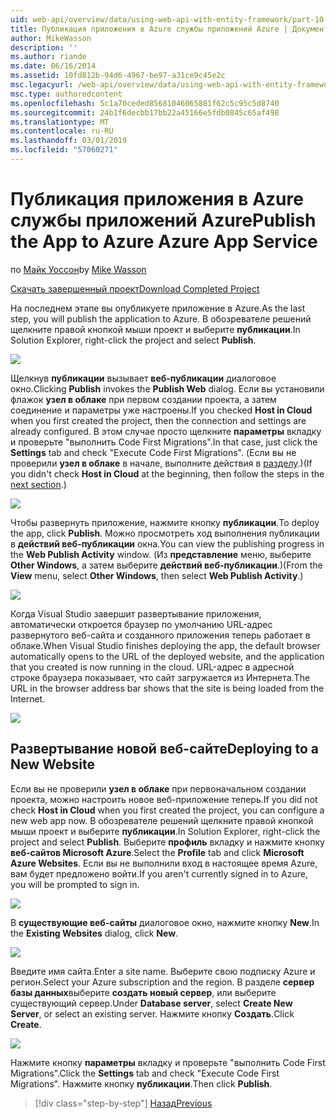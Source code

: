 ```yaml
---
uid: web-api/overview/data/using-web-api-with-entity-framework/part-10
title: Публикация приложения в Azure службы приложений Azure | Документация Майкрософт
author: MikeWasson
description: ''
ms.author: riande
ms.date: 06/16/2014
ms.assetid: 10fd812b-94d6-4967-be97-a31ce9c45e2c
msc.legacyurl: /web-api/overview/data/using-web-api-with-entity-framework/part-10
msc.type: authoredcontent
ms.openlocfilehash: 5c1a70ceded85681046065881f62c5c95c5d8740
ms.sourcegitcommit: 24b1f6decbb17bb22a45166e5fdb0845c65af498
ms.translationtype: MT
ms.contentlocale: ru-RU
ms.lasthandoff: 03/01/2019
ms.locfileid: "57060271"
---
```

<a name="publish-the-app-to-azure-azure-app-service"></a><span data-ttu-id="ba61a-102">Публикация приложения в Azure службы приложений Azure</span><span class="sxs-lookup"><span data-stu-id="ba61a-102">Publish the App to Azure Azure App Service</span></span>
====================
<span data-ttu-id="ba61a-103">по [Майк Уоссон](https://github.com/MikeWasson)</span><span class="sxs-lookup"><span data-stu-id="ba61a-103">by [Mike Wasson](https://github.com/MikeWasson)</span></span>

[<span data-ttu-id="ba61a-104">Скачать завершенный проект</span><span class="sxs-lookup"><span data-stu-id="ba61a-104">Download Completed Project</span></span>](https://github.com/MikeWasson/BookService)

<span data-ttu-id="ba61a-105">На последнем этапе вы опубликуете приложение в Azure.</span><span class="sxs-lookup"><span data-stu-id="ba61a-105">As the last step, you will publish the application to Azure.</span></span> <span data-ttu-id="ba61a-106">В обозревателе решений щелкните правой кнопкой мыши проект и выберите **публикации**.</span><span class="sxs-lookup"><span data-stu-id="ba61a-106">In Solution Explorer, right-click the project and select **Publish**.</span></span>

![](part-10/_static/image1.png)

<span data-ttu-id="ba61a-107">Щелкнув **публикации** вызывает **веб-публикации** диалоговое окно.</span><span class="sxs-lookup"><span data-stu-id="ba61a-107">Clicking **Publish** invokes the **Publish Web** dialog.</span></span> <span data-ttu-id="ba61a-108">Если вы установили флажок **узел в облаке** при первом создании проекта, а затем соединение и параметры уже настроены.</span><span class="sxs-lookup"><span data-stu-id="ba61a-108">If you checked **Host in Cloud** when you first created the project, then the connection and settings are already configured.</span></span> <span data-ttu-id="ba61a-109">В этом случае просто щелкните **параметры** вкладку и проверьте &quot;выполнить Code First Migrations&quot;.</span><span class="sxs-lookup"><span data-stu-id="ba61a-109">In that case, just click the **Settings** tab and check &quot;Execute Code First Migrations&quot;.</span></span> <span data-ttu-id="ba61a-110">(Если вы не проверили **узел в облаке** в начале, выполните действия в [разделу](#new-website).)</span><span class="sxs-lookup"><span data-stu-id="ba61a-110">(If you didn't check **Host in Cloud** at the beginning, then follow the steps in the [next section](#new-website).)</span></span>

[![](part-10/_static/image3.png)](part-10/_static/image2.png)

<span data-ttu-id="ba61a-111">Чтобы развернуть приложение, нажмите кнопку **публикации**.</span><span class="sxs-lookup"><span data-stu-id="ba61a-111">To deploy the app, click **Publish**.</span></span> <span data-ttu-id="ba61a-112">Можно просмотреть ход выполнения публикации в **действий веб-публикации** окна.</span><span class="sxs-lookup"><span data-stu-id="ba61a-112">You can view the publishing progress in the **Web Publish Activity** window.</span></span> <span data-ttu-id="ba61a-113">(Из **представление** меню, выберите **Other Windows**, а затем выберите **действий веб-публикации**.)</span><span class="sxs-lookup"><span data-stu-id="ba61a-113">(From the **View** menu, select **Other Windows**, then select **Web Publish Activity**.)</span></span>

![](part-10/_static/image4.png)

<span data-ttu-id="ba61a-114">Когда Visual Studio завершит развертывание приложения, автоматически откроется браузер по умолчанию URL-адрес развернутого веб-сайта и созданного приложения теперь работает в облаке.</span><span class="sxs-lookup"><span data-stu-id="ba61a-114">When Visual Studio finishes deploying the app, the default browser automatically opens to the URL of the deployed website, and the application that you created is now running in the cloud.</span></span> <span data-ttu-id="ba61a-115">URL-адрес в адресной строке браузера показывает, что сайт загружается из Интернета.</span><span class="sxs-lookup"><span data-stu-id="ba61a-115">The URL in the browser address bar shows that the site is being loaded from the Internet.</span></span>

[![](part-10/_static/image6.png)](part-10/_static/image5.png)

<a id="new-website"></a>
## <a name="deploying-to-a-new-website"></a><span data-ttu-id="ba61a-116">Развертывание новой веб-сайте</span><span class="sxs-lookup"><span data-stu-id="ba61a-116">Deploying to a New Website</span></span>

<span data-ttu-id="ba61a-117">Если вы не проверили **узел в облаке** при первоначальном создании проекта, можно настроить новое веб-приложение теперь.</span><span class="sxs-lookup"><span data-stu-id="ba61a-117">If you did not check **Host in Cloud** when you first created the project, you can configure a new web app now.</span></span> <span data-ttu-id="ba61a-118">В обозревателе решений щелкните правой кнопкой мыши проект и выберите **публикации**.</span><span class="sxs-lookup"><span data-stu-id="ba61a-118">In Solution Explorer, right-click the project and select **Publish**.</span></span> <span data-ttu-id="ba61a-119">Выберите **профиль** вкладку и нажмите кнопку **веб-сайтов Microsoft Azure**.</span><span class="sxs-lookup"><span data-stu-id="ba61a-119">Select the **Profile** tab and click **Microsoft Azure Websites**.</span></span> <span data-ttu-id="ba61a-120">Если вы не выполнили вход в настоящее время Azure, вам будет предложено войти.</span><span class="sxs-lookup"><span data-stu-id="ba61a-120">If you aren't currently signed in to Azure, you will be prompted to sign in.</span></span>

[![](part-10/_static/image8.png)](part-10/_static/image7.png)

<span data-ttu-id="ba61a-121">В **существующие веб-сайты** диалоговое окно, нажмите кнопку **New**.</span><span class="sxs-lookup"><span data-stu-id="ba61a-121">In the **Existing Websites** dialog, click **New**.</span></span>

![](part-10/_static/image9.png)

<span data-ttu-id="ba61a-122">Введите имя сайта.</span><span class="sxs-lookup"><span data-stu-id="ba61a-122">Enter a site name.</span></span> <span data-ttu-id="ba61a-123">Выберите свою подписку Azure и регион.</span><span class="sxs-lookup"><span data-stu-id="ba61a-123">Select your Azure subscription and the region.</span></span> <span data-ttu-id="ba61a-124">В разделе **сервер базы данных**выберите **создать новый сервер**, или выберите существующий сервер.</span><span class="sxs-lookup"><span data-stu-id="ba61a-124">Under **Database server**, select **Create New Server**, or select an existing server.</span></span> <span data-ttu-id="ba61a-125">Нажмите кнопку **Создать**.</span><span class="sxs-lookup"><span data-stu-id="ba61a-125">Click **Create**.</span></span>

[![](part-10/_static/image11.png)](part-10/_static/image10.png)

<span data-ttu-id="ba61a-126">Нажмите кнопку **параметры** вкладку и проверьте &quot;выполнить Code First Migrations&quot;.</span><span class="sxs-lookup"><span data-stu-id="ba61a-126">Click the **Settings** tab and check &quot;Execute Code First Migrations&quot;.</span></span> <span data-ttu-id="ba61a-127">Нажмите кнопку **публикации**.</span><span class="sxs-lookup"><span data-stu-id="ba61a-127">Then click **Publish**.</span></span>

> [!div class="step-by-step"]
> [<span data-ttu-id="ba61a-128">Назад</span><span class="sxs-lookup"><span data-stu-id="ba61a-128">Previous</span></span>](part-9.md)
